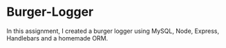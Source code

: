 # Burger-Logger
In this assignment, I created a burger logger using MySQL, Node, Express, Handlebars and a homemade ORM.
